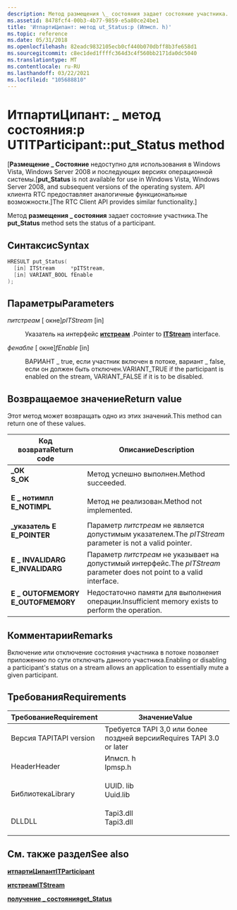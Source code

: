 ```yaml
---
description: Метод размещения \_ состояния задает состояние участника.
ms.assetid: 8478fcf4-00b3-4b77-9859-e5a80ce24be1
title: 'ИтпартиЦипант: метод ut_Status:p (Ипмсп. h)'
ms.topic: reference
ms.date: 05/31/2018
ms.openlocfilehash: 82eadc9832105ecb0cf440b070dbff8b3fe658d1
ms.sourcegitcommit: c8ec1ded1ffffc364d3c4f560bb2171da0dc5040
ms.translationtype: MT
ms.contentlocale: ru-RU
ms.lasthandoff: 03/22/2021
ms.locfileid: "105688810"
---
```

# <a name="itparticipantput_status-method"></a><span data-ttu-id="52722-103">ИтпартиЦипант: \_ метод состояния:p UT</span><span class="sxs-lookup"><span data-stu-id="52722-103">ITParticipant::put\_Status method</span></span>

<span data-ttu-id="52722-104">\[**Размещение \_ Состояние** недоступно для использования в Windows Vista, Windows Server 2008 и последующих версиях операционной системы.</span><span class="sxs-lookup"><span data-stu-id="52722-104">\[**put\_Status** is not available for use in Windows Vista, Windows Server 2008, and subsequent versions of the operating system.</span></span> <span data-ttu-id="52722-105">API клиента RTC предоставляет аналогичные функциональные возможности.\]</span><span class="sxs-lookup"><span data-stu-id="52722-105">The RTC Client API provides similar functionality.\]</span></span>

<span data-ttu-id="52722-106">Метод **размещения \_ состояния** задает состояние участника.</span><span class="sxs-lookup"><span data-stu-id="52722-106">The **put\_Status** method sets the status of a participant.</span></span>

## <a name="syntax"></a><span data-ttu-id="52722-107">Синтаксис</span><span class="sxs-lookup"><span data-stu-id="52722-107">Syntax</span></span>


```C++
HRESULT put_Status(
  [in] ITStream     *pITStream,
  [in] VARIANT_BOOL fEnable
);
```



## <a name="parameters"></a><span data-ttu-id="52722-108">Параметры</span><span class="sxs-lookup"><span data-stu-id="52722-108">Parameters</span></span>

<dl> <dt>

<span data-ttu-id="52722-109">*питстреам* \[ окне\]</span><span class="sxs-lookup"><span data-stu-id="52722-109">*pITStream* \[in\]</span></span>
</dt> <dd>

<span data-ttu-id="52722-110">Указатель на интерфейс [**итстреам**](/windows/win32/api/tapi3if/nn-tapi3if-itstream) .</span><span class="sxs-lookup"><span data-stu-id="52722-110">Pointer to [**ITStream**](/windows/win32/api/tapi3if/nn-tapi3if-itstream) interface.</span></span>

</dd> <dt>

<span data-ttu-id="52722-111">*фенабле* \[ окне\]</span><span class="sxs-lookup"><span data-stu-id="52722-111">*fEnable* \[in\]</span></span>
</dt> <dd>

<span data-ttu-id="52722-112">ВАРИАНТ \_ true, если участник включен в потоке, вариант \_ false, если он должен быть отключен.</span><span class="sxs-lookup"><span data-stu-id="52722-112">VARIANT\_TRUE if the participant is enabled on the stream, VARIANT\_FALSE if it is to be disabled.</span></span>

</dd> </dl>

## <a name="return-value"></a><span data-ttu-id="52722-113">Возвращаемое значение</span><span class="sxs-lookup"><span data-stu-id="52722-113">Return value</span></span>

<span data-ttu-id="52722-114">Этот метод может возвращать одно из этих значений.</span><span class="sxs-lookup"><span data-stu-id="52722-114">This method can return one of these values.</span></span>



| <span data-ttu-id="52722-115">Код возврата</span><span class="sxs-lookup"><span data-stu-id="52722-115">Return code</span></span>                                                                                   | <span data-ttu-id="52722-116">Описание</span><span class="sxs-lookup"><span data-stu-id="52722-116">Description</span></span>                                                               |
|-----------------------------------------------------------------------------------------------|---------------------------------------------------------------------------|
| <dl> <span data-ttu-id="52722-117"><dt>**\_ОК**</dt></span><span class="sxs-lookup"><span data-stu-id="52722-117"><dt>**S\_OK**</dt></span></span> </dl>          | <span data-ttu-id="52722-118">Метод успешно выполнен.</span><span class="sxs-lookup"><span data-stu-id="52722-118">Method succeeded.</span></span><br/>                                              |
| <dl> <span data-ttu-id="52722-119"><dt>**E \_ нотимпл**</dt></span><span class="sxs-lookup"><span data-stu-id="52722-119"><dt>**E\_NOTIMPL**</dt></span></span> </dl>     | <span data-ttu-id="52722-120">Метод не реализован.</span><span class="sxs-lookup"><span data-stu-id="52722-120">Method not implemented.</span></span><br/>                                        |
| <dl> <span data-ttu-id="52722-121"><dt>**\_указатель E**</dt></span><span class="sxs-lookup"><span data-stu-id="52722-121"><dt>**E\_POINTER**</dt></span></span> </dl>     | <span data-ttu-id="52722-122">Параметр *питстреам* не является допустимым указателем.</span><span class="sxs-lookup"><span data-stu-id="52722-122">The *pITStream* parameter is not a valid pointer.</span></span><br/>              |
| <dl> <span data-ttu-id="52722-123"><dt>**E \_ INVALIDARG**</dt></span><span class="sxs-lookup"><span data-stu-id="52722-123"><dt>**E\_INVALIDARG**</dt></span></span> </dl>  | <span data-ttu-id="52722-124">Параметр *питстреам* не указывает на допустимый интерфейс.</span><span class="sxs-lookup"><span data-stu-id="52722-124">The *pITStream* parameter does not point to a valid interface.</span></span><br/> |
| <dl> <span data-ttu-id="52722-125"><dt>**E \_ OUTOFMEMORY**</dt></span><span class="sxs-lookup"><span data-stu-id="52722-125"><dt>**E\_OUTOFMEMORY**</dt></span></span> </dl> | <span data-ttu-id="52722-126">Недостаточно памяти для выполнения операции.</span><span class="sxs-lookup"><span data-stu-id="52722-126">Insufficient memory exists to perform the operation.</span></span><br/>           |



 

## <a name="remarks"></a><span data-ttu-id="52722-127">Комментарии</span><span class="sxs-lookup"><span data-stu-id="52722-127">Remarks</span></span>

<span data-ttu-id="52722-128">Включение или отключение состояния участника в потоке позволяет приложению по сути отключать данного участника.</span><span class="sxs-lookup"><span data-stu-id="52722-128">Enabling or disabling a participant's status on a stream allows an application to essentially mute a given participant.</span></span>

## <a name="requirements"></a><span data-ttu-id="52722-129">Требования</span><span class="sxs-lookup"><span data-stu-id="52722-129">Requirements</span></span>



| <span data-ttu-id="52722-130">Требование</span><span class="sxs-lookup"><span data-stu-id="52722-130">Requirement</span></span> | <span data-ttu-id="52722-131">Значение</span><span class="sxs-lookup"><span data-stu-id="52722-131">Value</span></span> |
|-------------------------|--------------------------------------------------------------------------------------|
| <span data-ttu-id="52722-132">Версия TAPI</span><span class="sxs-lookup"><span data-stu-id="52722-132">TAPI version</span></span><br/> | <span data-ttu-id="52722-133">Требуется TAPI 3,0 или более поздней версии</span><span class="sxs-lookup"><span data-stu-id="52722-133">Requires TAPI 3.0 or later</span></span><br/>                                                |
| <span data-ttu-id="52722-134">Header</span><span class="sxs-lookup"><span data-stu-id="52722-134">Header</span></span><br/>       | <dl> <span data-ttu-id="52722-135"><dt>Ипмсп. h</dt></span><span class="sxs-lookup"><span data-stu-id="52722-135"><dt>Ipmsp.h</dt></span></span> </dl>   |
| <span data-ttu-id="52722-136">Библиотека</span><span class="sxs-lookup"><span data-stu-id="52722-136">Library</span></span><br/>      | <dl> <span data-ttu-id="52722-137"><dt>UUID. lib</dt></span><span class="sxs-lookup"><span data-stu-id="52722-137"><dt>Uuid.lib</dt></span></span> </dl>  |
| <span data-ttu-id="52722-138">DLL</span><span class="sxs-lookup"><span data-stu-id="52722-138">DLL</span></span><br/>          | <dl> <span data-ttu-id="52722-139"><dt>Tapi3.dll</dt></span><span class="sxs-lookup"><span data-stu-id="52722-139"><dt>Tapi3.dll</dt></span></span> </dl> |



## <a name="see-also"></a><span data-ttu-id="52722-140">См. также раздел</span><span class="sxs-lookup"><span data-stu-id="52722-140">See also</span></span>

<dl> <dt>

[<span data-ttu-id="52722-141">**итпартиЦипант**</span><span class="sxs-lookup"><span data-stu-id="52722-141">**ITParticipant**</span></span>](itparticipant.md)
</dt> <dt>

[<span data-ttu-id="52722-142">**итстреам**</span><span class="sxs-lookup"><span data-stu-id="52722-142">**ITStream**</span></span>](/windows/win32/api/tapi3if/nn-tapi3if-itstream)
</dt> <dt>

[<span data-ttu-id="52722-143">**получение \_ состояния**</span><span class="sxs-lookup"><span data-stu-id="52722-143">**get\_Status**</span></span>](itparticipant-get-status.md)
</dt> </dl>

 

